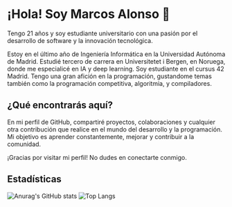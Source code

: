 # ¡Hola! Soy Marcos Alonso 👋

Tengo 21 años y soy estudiante universitario con una pasión por el desarrollo de software y la innovación tecnológica.

Estoy en el último año de Ingeniería Informática en la Universidad Autónoma de Madrid. Estudié tercero de carrera en Universitetet i Bergen, en Noruega, donde me especialicé en IA y deep learning.
Soy estudiante en el cursus 42 Madrid.
Tengo una gran afición en la programación, gustandome temas también como la programación competitiva, algoritmia, y compiladores.

## ¿Qué encontrarás aquí?

En mi perfil de GitHub, compartiré proyectos, colaboraciones y cualquier otra contribución que realice en el mundo del desarrollo y la programación. Mi objetivo es aprender constantemente, mejorar y contribuir a la comunidad.

¡Gracias por visitar mi perfil! No dudes en conectarte conmigo.

## Estadísticas

![Anurag's GitHub stats](https://github-readme-stats.vercel.app/api?username=kitosforos&show_icons=true&theme=radical&cache_seconds=1800)
![Top Langs](https://github-readme-stats.vercel.app/api/top-langs/?username=kitosforos&layout=compact&theme=radical)

